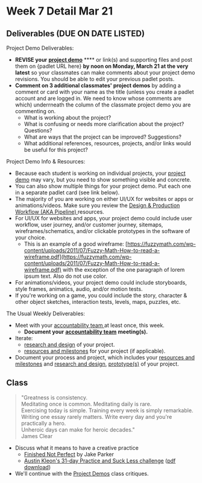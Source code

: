 # Week 7 Detail Mar 21

## Deliverables (DUE ON DATE LISTED)

Project Demo Deliverables:

* **REVISE your** [**project demo**](../critiques-demos-presentations-and-exhibition/project\_demo.md) **** or link(s) and supporting files and post them on {padlet URL here} **by noon on Monday, March 21 at the very latest** so your classmates can make comments about your project demo revisions. You should be able to edit your previous padlet posts.
* **Comment on 3 additional classmates' project demos** by adding a comment or card with your name as the title (unless you create a padlet account and are logged in. We need to know whose comments are which) underrneath the column of the classmate project demo you are commenting on.
  * What is working about the project?
  * What is confusing or needs more clarification about the project? Questions?
  * What are ways that the project can be improved? Suggestions?
  * What additional references, resources, projects, and/or links would be useful for this project?

Project Demo Info & Resources:

* Because each student is working on individual projects, your [project demo](../critiques-demos-presentations-and-exhibition/project\_demo.md) may vary, but you need to show something visible and concrete.&#x20;
* You can also show multiple things for your project demo. Put each one in a separate padlet card (see link below).
* The majority of you are working on either UI/UX for websites or apps or animations/videos. Make sure you review the [Design & Production Workflow (AKA Pipeline) ](../resources/design-and-production-workflow.md)resources.
* For UI/UX for websites and apps, your project demo could include user workflow, user journey, and/or customer journey, sitemaps, wireframes/schematics, and/or clickable prototypes in the software of your choice.&#x20;
  * This is an example of a good wireframe: [https://fuzzymath.com/wp-content/uploads/2011/07/Fuzzy-Math-How-to-read-a-wireframe.pdf](https://fuzzymath.com/wp-content/uploads/2011/07/Fuzzy-Math-How-to-read-a-wireframe.pdf) with the exception of the one paragraph of lorem ipsum text. Also do not use color.
* For animations/videos, your project demo could include storyboards, style frames, animatics, audio, and/or motion tests. &#x20;
* If you're working on a game, you could include the story, character & other object sketches, interaction tests, levels, maps, puzzles, etc.&#x20;

The Usual Weekly Deliverables:

* Meet with your [accountability team ](../assignments/accountability\_partner.md)at least once, this week.&#x20;
  * **Document your** [**accountability team**](../assignments/accountability\_partner.md) **meeting(s).**
* Iterate:&#x20;
  * [research and design](../assignments/project\_plan.md) of your project.
  * [resources and milestones](../assignments/project\_plan.md) for your project (if applicable).
* Document your process and project, which includes your [resources and milestones](../assignments/project\_plan.md) and [research and design](../assignments/project\_plan.md),  [prototype(s)](../assignments/project\_plan.md) of your project.

## **Class**

> "Greatness is consistency.\
> Meditating once is common. Meditating daily is rare.\
> Exercising today is simple. Training every week is simply remarkable.\
> Writing one essay rarely matters. Write every day and you're practically a hero.\
> Unheroic days can make for heroic decades." \
> James Clear

* Discuss what it means to have a creative practice
  * [Finished Not Perfect](https://youtu.be/lRtV-ugIT0k) by Jake Parker
  * [Austin Kleon's 31-day Practice and Suck Less challenge](https://austinkleon.com/2021/03/01/31-day-practice-and-suck-less-challenge/) ([pdf download](https://www.dropbox.com/s/yle30d0ykag362d/practice-suck-less-31-days.pdf?))
* We'll continue with the [Project Demos](../critiques-demos-presentations-and-exhibition/project\_demo.md) class critiques.

